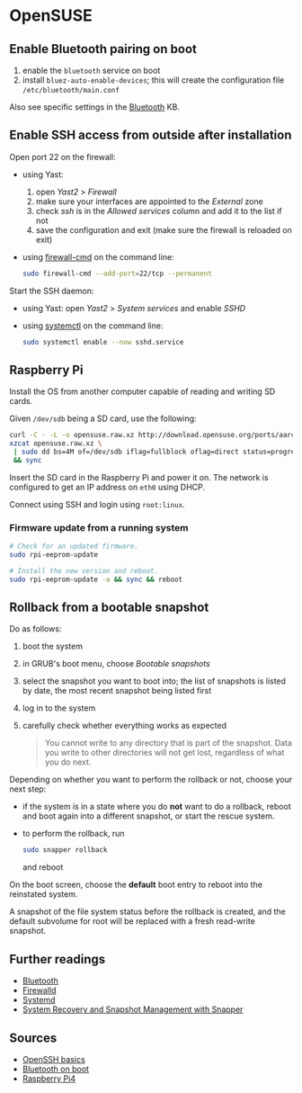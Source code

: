 # OpenSUSE

## Enable Bluetooth pairing on boot

1. enable the `bluetooth` service on boot
1. install `bluez-auto-enable-devices`; this will create the configuration file `/etc/bluetooth/main.conf`

Also see specific settings in the [Bluetooth] KB.

## Enable SSH access from outside after installation

Open port 22 on the firewall:

- using Yast:

  1. open _Yast2_ > _Firewall_
  1. make sure your interfaces are appointed to the _External_ zone
  1. check _ssh_ is in the _Allowed services_ column and add it to the list if not
  1. save the configuration and exit (make sure the firewall is reloaded on exit)

- using [firewall-cmd][firewalld] on the command line:

  ```sh
  sudo firewall-cmd --add-port=22/tcp --permanent
  ```

Start the SSH daemon:

- using Yast: open _Yast2_ > _System services_ and enable _SSHD_
- using [systemctl][systemd] on the command line:

  ```sh
  sudo systemctl enable --now sshd.service
  ```

## Raspberry Pi

Install the OS from another computer capable of reading and writing SD cards.

Given `/dev/sdb` being a SD card, use the following:

```sh
curl -C - -L -o opensuse.raw.xz http://download.opensuse.org/ports/aarch64/tumbleweed/appliances/openSUSE-Tumbleweed-ARM-JeOS-raspberrypi.aarch64.raw.xz
xzcat opensuse.raw.xz \
 | sudo dd bs=4M of=/dev/sdb iflag=fullblock oflag=direct status=progress \
 && sync
```

Insert the SD card in the Raspberry Pi and power it on. The network is configured to get an IP address on `eth0` using DHCP.

Connect using SSH and login using `root:linux`.

### Firmware update from a running system

```sh
# Check for an updated firmware.
sudo rpi-eeprom-update

# Install the new version and reboot.
sudo rpi-eeprom-update -a && sync && reboot
```

## Rollback from a bootable snapshot

Do as follows:

1. boot the system
1. in GRUB's boot menu, choose _Bootable snapshots_
1. select the snapshot you want to boot into; the list of snapshots is listed by date, the most recent snapshot being listed first
1. log in to the system
1. carefully check whether everything works as expected

   > You cannot write to any directory that is part of the snapshot. Data you write to other directories will not get lost, regardless of what you do next.

Depending on whether you want to perform the rollback or not, choose your next step:

- if the system is in a state where you do **not** want to do a rollback, reboot and boot again into a different snapshot, or start the rescue system.
- to perform the rollback, run

  ```sh
  sudo snapper rollback
  ```

  and reboot

On the boot screen, choose the **default** boot entry to reboot into the reinstated system.

A snapshot of the file system status before the rollback is created, and the default subvolume for root will be replaced with a fresh read-write snapshot.

## Further readings

- [Bluetooth]
- [Firewalld]
- [Systemd]
- [System Recovery and Snapshot Management with Snapper]

## Sources

- [OpenSSH basics]
- [Bluetooth on boot]
- [Raspberry Pi4]

<!-- further readings -->

[bluetooth]: bluetooth.md#bluetooth-devices-cannot-be-used-at-login
[firewalld]: firewalld.md
[systemd]: systemd.md

[bluetooth on boot]: https://www.reddit.com/r/openSUSE/comments/eoozm2/comment/feetqpn/
[openssh basics]: https://en.opensuse.org/SDB:OpenSSH_basics
[raspberry pi4]: https://en.opensuse.org/openSUSE:Raspberry_Pi
[system recovery and snapshot management with snapper]: https://documentation.suse.com/sles/12-SP4/html/SLES-all/cha-snapper.html
